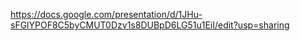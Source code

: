 https://docs.google.com/presentation/d/1JHu-sFGlYPOF8C5byCMUT0Dzv1s8DUBpD6LG51u1EiI/edit?usp=sharing
